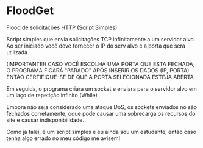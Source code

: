 # FloodGet
Flood de solicitações HTTP (Script Simples)

Script simples que envia solicitações TCP
infinitamente a um servidor alvo.
Ao ser iniciado você deve fornecer o IP do serv
alvo e a porta que sera utilizada.

(IMPORTANTE!)
CASO VOCÊ ESCOLHA UMA PORTA QUE ESTA FECHADA, O
PROGRAMA FICARÁ "PARADO" APÓS INSERIR OS DADOS (IP, PORTA)
ENTÃO CERTIFIQUE-SE DE QUE A PORTA SELECIONADA ESTEJA ABERTA

Em seguida, o programa criara um socket e enviara para 
o servidor alvo em um laço de repetição infinito (While)

Embora não seja considerado uma ataque DoS, os sockets enviados no
são fechados corretamente, oque pode causar uma sobrecarga os recursos do
site e causar indisponibilidade.

Como já falei, é um script simples e eu ainda sou um estudante, então 
caso tenha algo errado no meu código me avisem!
